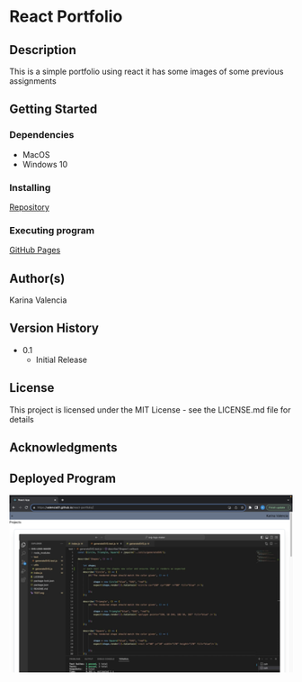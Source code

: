 # React Portfolio

## Description

This is a simple portfolio using react it has some images of some previous assignments 

## Getting Started


### Dependencies

* MacOS
* Windows 10

### Installing

[Repository](https://github.com/Valencia01/react-portfolio)

### Executing program

[GitHub Pages](https://valencia01.github.io/react-portfolio/)

## Author(s)

Karina Valencia

## Version History

* 0.1
    * Initial Release

## License

This project is licensed under the MIT License - see the LICENSE.md file for details

## Acknowledgments



## Deployed Program

![pic1](/src/assets/images/pic1.png)

